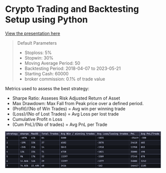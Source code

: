 # Crypto Trading and Backtesting Setup using Python

[View the presentation here](http://www.shubxam.codes/crypto-strategy-tm/presentation/index.html)

>Default Parameters
> - Stoploss: 5%
> - Stopwin: 30%
> - Moving Average Period: 50
> - Backtesting Period: 2018-04-07 to 2023-05-21
> - Starting Cash: 60000
> - broker commission: 0.1% of trade value

Metrics used to assess the best strategy:
- Sharpe Ratio: Asseses Risk Adjusted Return of Asset
- Max Drawdown: Max Fall from Peak price over a defined period.
- (Profit)/(No of Win Trades) = Avg win per winning trade
- (Loss)/(No of Lost Trades) = Avg Loss per lost trade
- Cumulative Profit n Loss
- (Cum PnL)/(No of trades) = Avg PnL per Trade

![Strategy-Returns](./assets/strat-returns.png)
